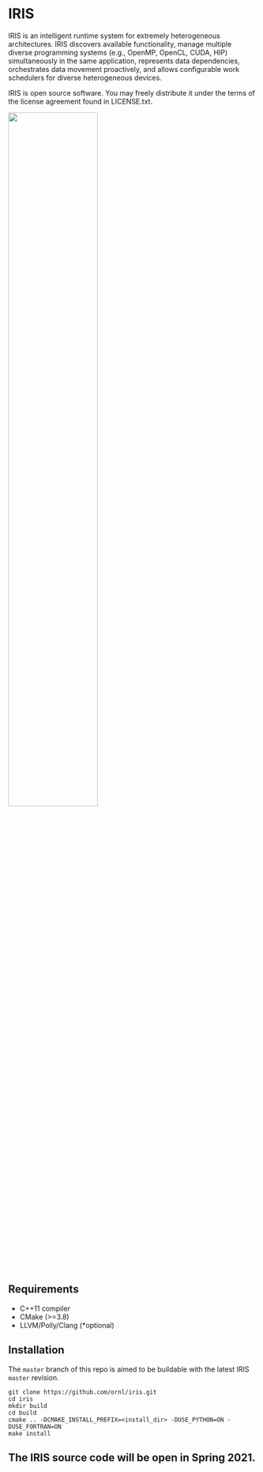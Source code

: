 # IRIS

IRIS is an intelligent runtime system for extremely heterogeneous architectures. IRIS discovers available functionality, manage multiple diverse programming
systems (e.g., OpenMP, OpenCL, CUDA, HIP) simultaneously in the same application, represents data dependencies, orchestrates data movement proactively, and allows configurable work schedulers for diverse heterogeneous devices.

IRIS is open source software. You may freely distribute it under the terms of the license agreement found in LICENSE.txt.

<img src="https://raw.githubusercontent.com/ornl/iris/master/iris.png" width="60%">

## Requirements

* C++11 compiler
* CMake (>=3.8)
* LLVM/Polly/Clang (*optional)

## Installation

The `master` branch of this repo is aimed to be buildable with the latest IRIS `master` revision.

```
git clone https://github.com/ornl/iris.git
cd iris
mkdir build
cd build
cmake .. -DCMAKE_INSTALL_PREFIX=<install_dir> -DUSE_PYTHON=ON -DUSE_FORTRAN=ON
make install
```

## The IRIS source code will be open in Spring 2021.
